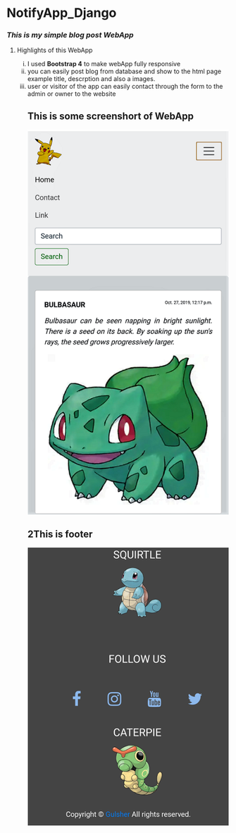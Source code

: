 # NotifyApp_Django
<h3><i>This is my simple blog post WebApp </i></h3>
<ol>
   <li>Highlights of this WebApp</li>
      <ol type="i">
         <li>I used <strong>Bootstrap 4</strong> to make webApp fully responsive</li>
         <li>you can easily post blog from database and show to the html page example title, descrption and also a images.</li>
         <li>user or visitor of the app can easily contact through the form to the admin or owner to the website</li>
   </ul>
</ul>
<h2>This is some screenshort of WebApp</h2>

![Repo List](screenshort2.png)




<h2>2This is footer</h2>

![Repo List](screenshort1.png)
